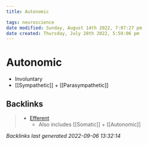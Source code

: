 ```yaml
---
title: Autonomic

tags: neuroscience
date modified: Sunday, August 14th 2022, 7:07:27 pm
date created: Thursday, July 28th 2022, 5:59:06 pm
---
```


# Autonomic
- Involuntary
- [[Sympathetic]] + [[Parasympathetic]]

## Backlinks

> - [Efferent](Efferent.md)
>   - Also includes [[Somatic]] + [[Autonomic]]

_Backlinks last generated 2022-09-06 13:32:14_
